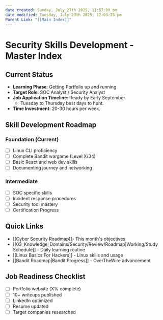 ```yaml
---
date created: Sunday, July 27th 2025, 11:57:09 pm
date modified: Tuesday, July 29th 2025, 12:03:23 pm
Parent Link: "[[Main Index]]"
---
```


# Security Skills Development - Master Index

## Current Status
- **Learning Phase**: Getting Portfolio up and running
- **Target Role**: SOC Analyst / Security Analyst
- **Job Application Timeline**: Ready by Early September
	- Tuesday to Thursday best days to hunt.
- **Time Investment**: 20-30 hours per week.

## Skill Development Roadmap
### Foundation (Current)
- [ ] Linux CLI proficiency
- [ ] Complete Bandit wargame (Level X/34)
- [ ] Basic React and web dev skills
- [ ] Documenting journey and networking

### Intermediate
- [ ] SOC specific skills
- [ ] Incident response procedures
- [ ] Security tool mastery
- [ ] Certification Progress

## Quick Links
- [[Cyber Security Roadmap]]- This month's objectives
- [[03_Knowledge_Domains/Security/Review/Roadmap|Working/Study Schedule]] - Daily learning routine
- [[Linux Basics For Hackers]] - Linux skills and usage
- [[Bandit Roadmap|Bandit Progress]] - OverTheWire advancement
## Job Readiness Checklist
- [ ] Portfolio website (X% complete)
- [ ] 10+ writeups published
- [ ] LinkedIn optimized
- [ ] Resume updated
- [ ] Target companies researched